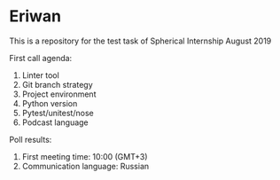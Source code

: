 # Eriwan
This is a repository for the test task of Spherical Internship August 2019

First call agenda:
1. Linter tool
2. Git branch strategy
3. Project environment
4. Python version
5. Pytest/unitest/nose
6. Podcast language 

Poll results:
1. First meeting time: 10:00 (GMT+3)
2. Communication language: Russian
